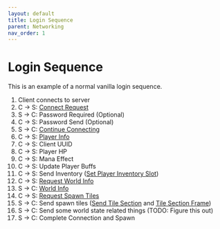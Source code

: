```yaml
---
layout: default
title: Login Sequence
parent: Networking
nav_order: 1
---
```


# Login Sequence
This is an example of a normal vanilla login sequence.
<br>
1. Client connects to server
2. C -> S: <a href="/TerrariaDocs/docs/networking/packet-structure#connect-request-1">Connect Request</a>
3. S -> C: Password Required (Optional)
4. C -> S: Password Send (Optional)
5. S -> C: <a href="/TerrariaDocs/docs/networking/packet-structure#continue-connectingset-user-slot-3">Continue Connecting</a>
6. C -> S: <a href="/TerrariaDocs/docs/networking/packet-structure#player-info-4">Player Info</a>
7. C -> S: Client UUID
8. C -> S: Player HP
9. C -> S: Mana Effect
10. C -> S: Update Player Buffs
11. C -> S: Send Inventory (<a href="/TerrariaDocs/docs/networking/packet-structure#set-player-inventory-slot-5">Set Player Inventory Slot</a>)
12. C -> S: <a href="/TerrariaDocs/docs/networking/packet-structure#request-world-info-6">Request World Info</a>
13. S -> C: <a href="/TerrariaDocs/docs/networking/packet-structure#world-info-7">World Info</a>
14. C -> S: <a href="/TerrariaDocs/docs/networking/packet-structure#request-spawn-tiles-8">Request Spawn Tiles</a>
15. S -> C: Send spawn tiles (<a href="/TerrariaDocs/docs/networking/packet-structure#send-tile-section-10">Send Tile Section</a> and <a href="/TerrariaDocs/docs/networking/packet-structure#tile-section-frame-11">Tile Section Frame</a>)
16. S -> C: Send some world state related things (TODO: Figure this out)
17. S -> C: Complete Connection and Spawn
